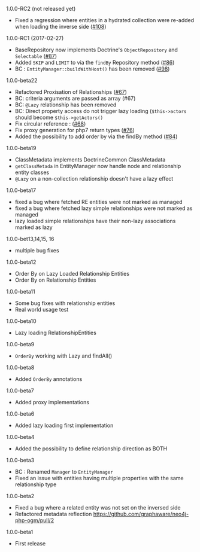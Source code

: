 1.0.0-RC2 (not released yet)

- Fixed a regression where entities in a hydrated collection were re-added when loading the inverse side ([#108](https://github.com/graphaware/neo4j-php-ogm/pull/108))

1.0.0-RC1 (2017-02-27)

- BaseRepository now implements Doctrine's `ObjectRepository` and `Selectable` ([#87](https://github.com/graphaware/neo4j-php-ogm/pull/87))
- Added `SKIP` and `LIMIT` to via the `findBy` Repository method ([#86](https://github.com/graphaware/neo4j-php-ogm/pull/86))
- BC : `EntityManager::buildWithHost()` has been removed ([#98](https://github.com/graphaware/neo4j-php-ogm/pull/98))

1.0.0-beta22

- Refactored Proxisation of Relationships ([#67](https://github.com/graphaware/neo4j-php-ogm/pull/67))
- BC: criteria arguments are passed as array (#67)
- BC: `@Lazy` relationship has been removed
- BC: Direct property access do not trigger lazy loading (`$this->actors` should become `$this->getActors()`
- Fix circular reference : ([#68](https://github.com/graphaware/neo4j-php-ogm/pull/68))
- Fix proxy generation for php7 return types ([#76](https://github.com/graphaware/neo4j-php-ogm/pull/76))
- Added the possibility to add order by via the findBy method ([#84](https://github.com/graphaware/neo4j-php-ogm/pull/84))

1.0.0-beta19

- ClassMetadata implements DoctrineCommon ClassMetadata
- `getClassMetada` in EntityManager now handle node and relationship entity classes
- `@Lazy` on a non-collection relationship doesn't have a lazy effect

1.0.0-beta17

- fixed a bug where fetched RE entities were not marked as managed
- fixed a bug where fetched lazy simple relationships were not marked as managed
- lazy loaded simple relationships have their non-lazy associations marked as lazy

1.0.0-bet13,14,15, 16

- multiple bug fixes

1.0.0-beta12

- Order By on Lazy Loaded Relationship Entities
- Order By on Relationship Entities

1.0.0-beta11

- Some bug fixes with relationship entities
- Real world usage test

1.0.0-beta10

- Lazy loading RelationshipEntities

1.0.0-beta9

- `OrderBy` working with Lazy and findAll()

1.0.0-beta8

- Added `OrderBy` annotations

1.0.0-beta7

- Added proxy implementations

1.0.0-beta6

- Added lazy loading first implementation

1.0.0-beta4

- Added the possibility to define relationship direction as BOTH

1.0.0-beta3

- BC : Renamed `Manager` to `EntityManager`
- Fixed an issue with entities having multiple properties with the same relationship type

1.0.0-beta2

-  Fixed a bug where a related entity was not set on the inversed side
-  Refactored metadata reflection https://github.com/graphaware/neo4j-php-ogm/pull/2

1.0.0-beta1

- First release